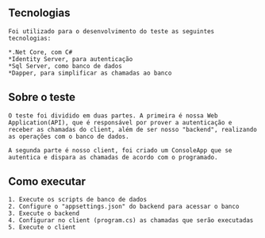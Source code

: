 ## Tecnologias

    Foi utilizado para o desenvolvimento do teste as seguintes tecnologias: 

    *.Net Core, com C#
    *Identity Server, para autenticação
    *Sql Server, como banco de dados
    *Dapper, para simplificar as chamadas ao banco 

## Sobre o teste

    O teste foi dividido em duas partes. A primeira é nossa Web Application(API), que é responsável por prover a autenticação e receber as chamadas do client, além de ser nosso "backend", realizando as operações com o banco de dados.

    A segunda parte é nosso client, foi criado um ConsoleApp que se autentica e dispara as chamadas de acordo com o programado.

## Como executar

    1. Execute os scripts de banco de dados
    2. Configure o "appsettings.json" do backend para acessar o banco
    3. Execute o backend
    4. Configurar no client (program.cs) as chamadas que serão executadas
    5. Execute o client 